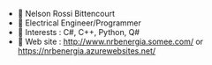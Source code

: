 - 👋 Nelson Rossi Bittencourt
- 👀 Electrical Engineer/Programmer
- 🌱 Interests : C#, C++, Python, Q#
- 🌱 Web site  : http://www.nrbenergia.somee.com/ or https://nrbenergia.azurewebsites.net/

<!---
NelsonBittencourt/NelsonBittencourt is a ✨ special ✨ repository because its `README.md` (this file) appears on your GitHub profile.
You can click the Preview link to take a look at your changes.
--->
